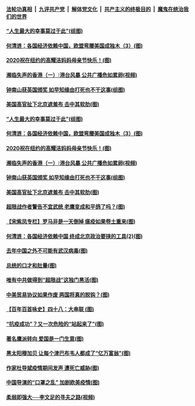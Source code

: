 

####  [法轮功真相](../../../../basic/blob/master/README.md?t=05140231) &nbsp;|&nbsp; [九评共产党](../../../../9ping.md/blob/master/README.md?t=05140231) &nbsp;|&nbsp; [解体党文化](../../../../jtdwh.md/blob/master/README.md?t=05140231)  &nbsp;|&nbsp; [共产主义的终极目的](../../../../gczydzjmd.md/blob/master/README.md?t=05140231) &nbsp;|&nbsp; [魔鬼在统治我们的世界](../../../../mgztzwmdsj.md/blob/master/README.md?t=05140231) 

#### [“人生最大的幸事莫过于此”(组图)](../pages/p4/933126.md?t=05140231) 

#### [何清涟：各国经济依赖中国，欧盟弯腰美国成独木（3）(图)](../pages/p4/933099.md?t=05140231) 

#### [2020祝在纽约的高耀洁妈妈母亲节快乐！(图)](../pages/p4/933091.md?t=05140231) 

#### [濒临失声的香港（一）∶港台风暴 公共广播危如累卵(视频)](../pages/p4/933094.md?t=05140231) 

#### [钟南山获英国颁奖 如早知缘由打死也不干这事(组图)](../pages/p4/933085.md?t=05140231) 

#### [美国高官扯下北京遮羞布 击中其软肋(图)](../pages/p4/933090.md?t=05140231) 

#### [“人生最大的幸事莫过于此”(组图)](../pages/p4/933126.md?t=05140231) 

#### [何清涟：各国经济依赖中国，欧盟弯腰美国成独木（3）(图)](../pages/p4/933099.md?t=05140231) 

#### [2020祝在纽约的高耀洁妈妈母亲节快乐！(图)](../pages/p4/933091.md?t=05140231) 

#### [濒临失声的香港（一）∶港台风暴 公共广播危如累卵(视频)](../pages/p4/933094.md?t=05140231) 

#### [钟南山获英国颁奖 如早知缘由打死也不干这事(组图)](../pages/p4/933085.md?t=05140231) 

#### [美国高官扯下北京遮羞布 击中其软肋(图)](../pages/p4/933090.md?t=05140231) 

#### [超限战作者警告不宜武统 老鹰变成和平鸽了吗？(图)](../pages/p4/933088.md?t=05140231) 

#### [【宋紫凤专栏】罗马非是一天倒掉 瘟疫如果卷土重来(图)](../pages/p4/933073.md?t=05140231) 

#### [何清涟：各国经济依赖中国 终成北京政治要挟的工具(2)(图)](../pages/p4/932994.md?t=05140231) 

#### [去年中国之外不可能有武汉病毒(图)](../pages/p4/932992.md?t=05140231) 

#### [总统的口才和肚量(图)](../pages/p4/932989.md?t=05140231) 

#### [唯有中共做得到“超限战”这独门黑活(图)](../pages/p4/932984.md?t=05140231) 

#### [中美贸易协议如果作废 两国将真的脱钩？(图)](../pages/p4/932983.md?t=05140231) 

#### [【百年百首咏史】四十八：大串联 (图)](../pages/p4/932585.md?t=05140231) 

#### [“抗疫成功”？又一次危险的“站起来了”(图)](../pages/p4/932879.md?t=05140231) 

#### [著名鹰派转向 爱国是一门生意(图)](../pages/p4/932626.md?t=05140231) 

#### [黑太阳穆加贝 让每个津巴布韦人都成了“亿万富翁”(图)](../pages/p4/932835.md?t=05140231) 

#### [作家杜导斌疫情期间发声 遭死亡威胁(图)](../pages/p4/932834.md?t=05140231) 

#### [中国导演的“口罩之乱” 加剧欧美疫情(图)](../pages/p4/932847.md?t=05140231) 

#### [柔弱即强大──李文足的寻夫之路​(视频)](../pages/p4/932837.md?t=05140231) 

